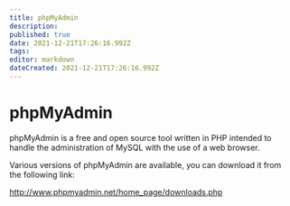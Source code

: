 ```yaml
---
title: phpMyAdmin
description: 
published: true
date: 2021-12-21T17:26:16.992Z
tags: 
editor: markdown
dateCreated: 2021-12-21T17:26:16.992Z
---
```


# phpMyAdmin

phpMyAdmin is a free and open source tool written in PHP intended to handle the administration of MySQL with the use of a web browser.

Various versions of phpMyAdmin are available, you can download it from the following link:

http://www.phpmyadmin.net/home_page/downloads.php

 